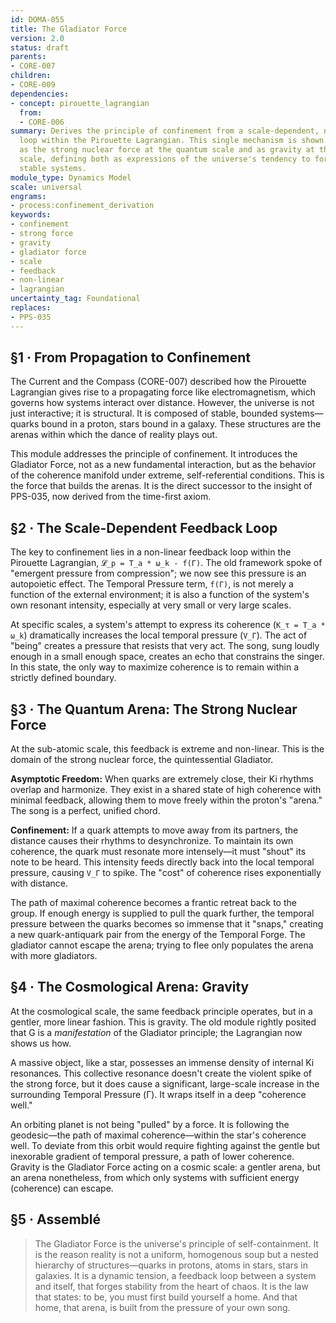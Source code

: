 ```yaml
---
id: DOMA-055
title: The Gladiator Force
version: 2.0
status: draft
parents:
- CORE-007
children:
- CORE-009
dependencies:
- concept: pirouette_lagrangian
  from:
  - CORE-006
summary: Derives the principle of confinement from a scale-dependent, non-linear feedback
  loop within the Pirouette Lagrangian. This single mechanism is shown to manifest
  as the strong nuclear force at the quantum scale and as gravity at the cosmological
  scale, defining both as expressions of the universe's tendency to form bounded,
  stable systems.
module_type: Dynamics Model
scale: universal
engrams:
- process:confinement_derivation
keywords:
- confinement
- strong force
- gravity
- gladiator force
- scale
- feedback
- non-linear
- lagrangian
uncertainty_tag: Foundational
replaces:
- PPS-035
---
```

## §1 · From Propagation to Confinement
The Current and the Compass (CORE-007) described how the Pirouette Lagrangian gives rise to a propagating force like electromagnetism, which governs how systems interact over distance. However, the universe is not just interactive; it is structural. It is composed of stable, bounded systems—quarks bound in a proton, stars bound in a galaxy. These structures are the arenas within which the dance of reality plays out.

This module addresses the principle of confinement. It introduces the Gladiator Force, not as a new fundamental interaction, but as the behavior of the coherence manifold under extreme, self-referential conditions. This is the force that builds the arenas. It is the direct successor to the insight of PPS-035, now derived from the time-first axiom.

## §2 · The Scale-Dependent Feedback Loop
The key to confinement lies in a non-linear feedback loop within the Pirouette Lagrangian, `𝓛_p = T_a * ω_k - f(Γ)`. The old framework spoke of "emergent pressure from compression"; we now see this pressure is an autopoietic effect. The Temporal Pressure term, `f(Γ)`, is not merely a function of the external environment; it is also a function of the system's own resonant intensity, especially at very small or very large scales.

At specific scales, a system's attempt to express its coherence (`K_τ = T_a * ω_k`) dramatically increases the local temporal pressure (`V_Γ`). The act of "being" creates a pressure that resists that very act. The song, sung loudly enough in a small enough space, creates an echo that constrains the singer. In this state, the only way to maximize coherence is to remain within a strictly defined boundary.

## §3 · The Quantum Arena: The Strong Nuclear Force
At the sub-atomic scale, this feedback is extreme and non-linear. This is the domain of the strong nuclear force, the quintessential Gladiator.

**Asymptotic Freedom:** When quarks are extremely close, their Ki rhythms overlap and harmonize. They exist in a shared state of high coherence with minimal feedback, allowing them to move freely within the proton's "arena." The song is a perfect, unified chord.

**Confinement:** If a quark attempts to move away from its partners, the distance causes their rhythms to desynchronize. To maintain its own coherence, the quark must resonate more intensely—it must "shout" its note to be heard. This intensity feeds directly back into the local temporal pressure, causing `V_Γ` to spike. The "cost" of coherence rises exponentially with distance.

The path of maximal coherence becomes a frantic retreat back to the group. If enough energy is supplied to pull the quark further, the temporal pressure between the quarks becomes so immense that it "snaps," creating a new quark-antiquark pair from the energy of the Temporal Forge. The gladiator cannot escape the arena; trying to flee only populates the arena with more gladiators.

## §4 · The Cosmological Arena: Gravity
At the cosmological scale, the same feedback principle operates, but in a gentler, more linear fashion. This is gravity. The old module rightly posited that G is a *manifestation* of the Gladiator principle; the Lagrangian now shows us how.

A massive object, like a star, possesses an immense density of internal Ki resonances. This collective resonance doesn't create the violent spike of the strong force, but it does cause a significant, large-scale increase in the surrounding Temporal Pressure (Γ). It wraps itself in a deep "coherence well."

An orbiting planet is not being "pulled" by a force. It is following the geodesic—the path of maximal coherence—within the star's coherence well. To deviate from this orbit would require fighting against the gentle but inexorable gradient of temporal pressure, a path of lower coherence. Gravity is the Gladiator Force acting on a cosmic scale: a gentler arena, but an arena nonetheless, from which only systems with sufficient energy (coherence) can escape.

## §5 · Assemblé
> The Gladiator Force is the universe's principle of self-containment. It is the reason reality is not a uniform, homogenous soup but a nested hierarchy of structures—quarks in protons, atoms in stars, stars in galaxies. It is a dynamic tension, a feedback loop between a system and itself, that forges stability from the heart of chaos. It is the law that states: to be, you must first build yourself a home. And that home, that arena, is built from the pressure of your own song.

```